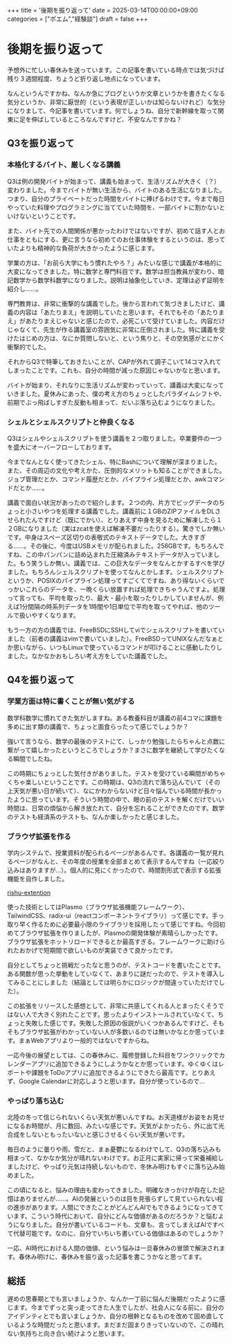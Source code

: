 +++
title = '後期を振り返って'
date = 2025-03-14T00:00:00+09:00
categories = ["ポエム","経験談"]
draft = false
+++
# 後期を振り返って

予想外に忙しい春休みを送っています。この記事を書いている時点では気づけば残り３週間程度、ちょうど折り返し地点になっています。

なんというんですかね、なんか急にブログというか文章というかを書きたくなる気分というか、非常に厭世的（という表現が正しいかは知らないけれど）な気分になりまして、今記事を書いています。何でしょうね、自分で新幹線を取って関東に足を伸ばしているところなんですけど、不安なんですかね？

## Q3を振り返って

### 本格化するバイト、厳しくなる講義

Q3は例の開発バイトが始まって、講義も始まって、生活リズムが大きく（？）変わりました。今までバイトが無い生活から、バイトのある生活になりました。つまり、自分のプライベートだった時間をバイトに捧げるわけです。今まで毎日やっていた料理やプログラミングに当てていた時間を、一部バイトに割かないといけないということです。

また、バイト先での人間関係が悪かったわけではないですが、初めて話す人とお仕事をともにする、更に言うなら初めてのお仕事体験をするというのは、思っていたよりも精神的な負荷が大きかったように感じます。

学業の方は、「お前ら大学にもう慣れたやろ？」みたいな感じで講義が本格的に大変になってきました。特に数学と専門科目です。数学は担当教員が変わり、暗記数学から数学科数学になりました。説明は抽象化していき、定理は必ず証明を紹介し……。

専門教育は、非常に衝撃的な講義でした。後から言われて気づきましたけど、講義の内容は「あたりまえ」を説明していたと思います。それでもその「あたりまえ」があたりまえじゃないと感じたので、必死こいて受けていました。内容だけじゃなくて、先生が作る講義室の雰囲気に非常に圧倒されました。特に講義を受けたはじめの方は、なにか質問しないと、という焦りと、その空気感がとにかく衝撃的でした。

それからQ3で特筆しておきたいことが、CAPが外れて調子こいて14コマ入れてしまったことです。これも、自分の時間が減った原因じゃないかなと思います。

バイトが始まり、それなりに生活リズムが変わっていって、講義は大変になっていきました。夏休みにあった、僕の考え方のちょっとしたパラダイムシフトや、前期でぶっ飛ばしすぎた反動も相まって、だいぶ落ち込むようになりました。

### シェルとシェルスクリプトと仲良くなる

Q3はシェルやシェルスクリプトを使う講義を２つ取りました。卒業要件の一つを盛大にオーバーフローしております。

今までなんとなく使ってきたシェル、特にBashについて理解が深まりました。また、その周辺の文化や考えかた、圧倒的なメリットも知ることができました。ジョブ管理だとか、コマンド履歴だとか、パイプライン処理だとか、awkコマンドだとか……。

講義で面白い状況があったので紹介します。２つの内、片方でビッグデータのちょっと小さいやつを処理する講義でした。講義前に１GBのZIPファイルをDLさせられたんですけど（既にでかい）、とりあえず中身を見るために解凍したら１２GBになりました（実はzcatを使えば解凍不要だったりする）。驚きでしか無いです。中身はスペーズ区切りの表敬式のテキストデータでした。大きすぎる……。その後に、今度はUSBメモリが配られました。256GBです。もちろんですね、この中パンパンに詰め込まれた圧縮済みテキストデータが入っていました。もう笑うしか無い。講義では、この巨大なデータをなんとかするすべを学びました。もちろんシェルスクリプトを使ってなんとかします。シェルスクリプトというか、POSIXのパイプライン処理ってすごくてですね、あり得ないくらいでっかいこれらのデータを、一晩くらい放置すれば処理できちゃうんですよ。処理って言っても、平均を取ったり、最大・最小を取ったりしかしていませんが、例えば1分間隔の時系列データを1時間や1日単位で平均を取ってやれば、他のツールで扱いやすくなります。

もう一方の方の講義では、FreeBSDにSSHしてviでシェルスクリプトを書いていました（前者の講義はvimで書いていました）。FreeBSDってUNIXなんだなぁとか思いながら、いつもLinuxで使っているコマンドが叩けることに感動したりしました。なかなかおもしろい考え方をしていた講義でした。

## Q4を振り返って

### 学業方面は特に書くことが無い気がする

数学科数学に慣れてきた気がしますね。ある教養科目が講義の前4コマに課題を多めに出す類の講義で、ちょっと面食らったって感じでしょうか？

強いて言うなら、数学の最後のテストにて、しっかり勉強したらちゃんと点数に繋がって嬉しかったというところでしょうか？まさに数学を継続して学びたくなる瞬間でしたね。

この時期にちょっとした気付きがありました。テストを受けている瞬間がめちゃくちゃ楽しいということです。この時期は、Q3の流れで落ち込んでいて（その上天気が悪い日が続いて）、なにかわからないけど日々悩んでいる時間が長かったように思っています。そういう時間の中で、眼の前のテストを解くだけでいい時間は、日常の煩悩から解き放たれて、自分を忘れることができたのです。数学のテストも経済系のテストも、なんか楽しかったと感じました。

### ブラウザ拡張を作る

学内システムで、授業資料が配られるページがあるんです。各講義の一覧が見れるページがなんと、その年度の授業を全部まとめて表示するんですね（一応絞り込みはありますが…）。個人的に見にくかったので、時間割形式で表示する拡張機能を自作しました。

[rishu-extention](https://github.com/ToYama170402/rishu-extension)

使った技術としてはPlasmo（ブラウザ拡張機能フレームワーク）、TailwindCSS、radix-ui（reactコンポーネントライブラリ）って感じです。手っ取り早く作るために必要最小限のライブラリを採用したって感じですね。今回初めてブラウザ拡張を作りましたが、Plasmoの開発体験が素晴らしかったです。ブラウザ拡張をホットリロードできるとか最高すぎる。フレームワークに助けられたおかげで短期間で欲しいものが実装できて良かったです。

自分としてちょっと挑戦だったなと思うのが、テストコードを書いたことです。ある関数が思った挙動をしていなくて、あまりに謎だったので、テストを導入してみることにしました（結論としては明らかにロジックが間違っていただけでした）。

この拡張をリリースした感想として、非常に共感してくれる人とまったくそうではない人で大きく別れたことです。思ったよりインストールされていなくて、ちょっと失敗した感じです。失敗した原因の仮説がいくつかあるんですけど、そもそもブラウザ拡張がわかっていない人が多数いるのでは無いかなとか思っています。まぁWebアプリより一般的ではないですからね。

一応今後の展望としては、この春休みに、履修登録した科目をワンクリックでカレンダーアプリに追加できるようにしようかなとか思っています。ゆくゆくはレポートや課題をToDoアプリに追加できるようにできたら最高です。とりあえず、Google Calendarに対応しようと思います。自分が使っているので…

### やっぱり落ち込む

北陸の冬って信じられないくらい天気が悪いんですね。お天道様がお姿をお見せになるお時間が、月に数回、みたいな感じです。天気がよかったら、外に出て光合成をしないともったいないと感じさせるくらい天気が悪いです。

毎日のように曇りや雨、雪だと、まぁ憂鬱になるわけでして、Q3の落ち込みも相まって、なかなか気分が晴れないわけです。お正月に実家に帰って栄養補給しましたけど、やっぱり元気は持続しないもので、冬休み明けもすぐに落ち込み始めました。

この頃になると、悩みの理由も変わってきました。明確なきっかけが存在した記憶はありませんが……。AIの発展というのは目を見張らずして見ていられない程の進歩があります。人間にできたことがどんどんAIでもできるようになってきています。こういう時代において、自分にどんな価値があるのだろうか？と悩むようになりました。自分が書いているコードも、文章も、言ってしまえばAIですべて代替可能です。なのに、自分でいちいち書いている価値はあるのでしょうか？

一応、AI時代における人間の価値、という悩みは一旦春休みの冒頭で解決されます。春休み明けに、春休みを振り返った記事を書こうかなと思ってます。

## 総括

遅めの思春期とでも言いましょうか、なんか一丁前に悩んだ後期だったように感じます。今までずっと突っ走ってきた人生でしたが、社会人になる前に、自分のアイデンティとでも言いましょうか、自分の根幹となるものを改めて固め直しているような時間だったと思います。まだまだ固まりきっていないので、この晴れない気持ちと向き合い続けようと思います。

